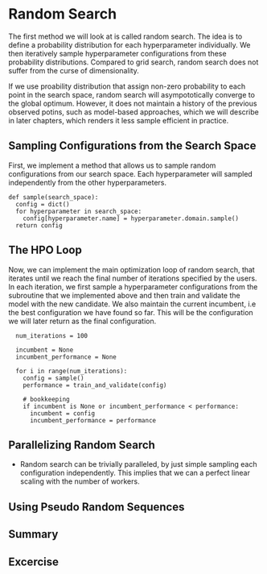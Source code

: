 # Random Search

The first method we will look at is called random search. The idea is to define a probability distribution for each hyperparameter individually. We then iteratively sample hyperparameter configurations from these probability distributions. Compared to grid search, random search does not suffer from the curse of dimensionality.

If we use proability distribution that assign non-zero probability to each point in the search space,  random search will  asympototically converge to the global optimum. However, it does not maintain a history of the previous observed potins, such as model-based approaches, which we will describe in later chapters, which renders it less sample efficient in practice.

## Sampling Configurations from the Search Space

First, we implement a method that allows us to sample random configurations from our search space. Each hyperparameter will sampled independently from the other hyperparameters.

```{.python .input  n=2}
def sample(search_space):
  config = dict()
  for hyperparameter in search_space:
    config[hyperparameter.name] = hyperparameter.domain.sample()
  return config

```

## The HPO Loop

Now, we can implement the main optimization loop of random search, that iterates until we reach the final number of iterations specified by the users. In each iteration, we first sample a hyperparameter configurations from the subroutine that we implemented above and then train and validate the model with the new candidate. We also maintain the current incumbent, i.e the best configuration we have found so far. This will be the configuration we will later return as the final configuration.

```{.python .input  n=2}
  num_iterations = 100

  incumbent = None
  incumbent_performance = None

  for i in range(num_iterations):
    config = sample()
    performance = train_and_validate(config)

    # bookkeeping
    if incumbent is None or incumbent_performance < performance:
      incumbent = config
      incumbent_performance = performance
  ```


## Parallelizing Random Search

- Random search can be trivially paralleled, by just simple sampling each configuration independently. This implies that we can a perfect linear scaling with the number of workers.



## Using Pseudo Random Sequences





## Summary



## Excercise


